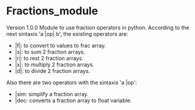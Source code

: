 # Fractions_module
Version 1.0.0
Module to use fraction operators in python.
According to the next sintaxis 'a |op| b', the existing operators are:
- |f|: to convert to values to frac array.
- |s|: to sum 2 fraction arrays.
- |r|: to rest 2 fraction arrays.
- |x|: to multiply 2 fraction arrays.
- |d|: to divide 2 fraction arrays.

Also there are two operators with the sintaxis 'a |op':
- |sim: simplify a fraction array.
- |dec: converts a fraction array to float variable.

